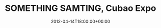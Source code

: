 ---
templateKey: event
guid: 08970626-6eab-11ea-99c5-002590d1d1b0
date: 2012-04-14T18:00:00+00:00
eventTime: '6:00pm'
title: SOMETHING SAMTING, Cubao Expo
artist: SOMETHING SAMTING
city: Manila
venue: Cubao Expo
group: LEO37
guests: T.H.E. Clothing, The Blast
url: https://www.facebook.com/events/360750140634917/
---